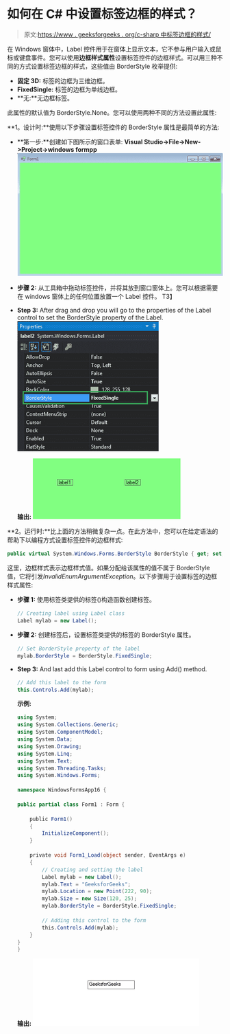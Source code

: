 # 如何在 C# 中设置标签边框的样式？

> 原文:[https://www . geeksforgeeks . org/c-sharp 中标签边框的样式/](https://www.geeksforgeeks.org/how-to-style-the-border-of-label-in-c-sharp/)

在 Windows 窗体中，Label 控件用于在窗体上显示文本，它不参与用户输入或鼠标或键盘事件。您可以使用**边框样式属性**设置标签控件的边框样式。可以用三种不同的方式设置标签边框的样式，这些值由 BorderStyle 枚举提供:

*   **固定 3D:** 标签的边框为三维边框。
*   **FixedSingle:** 标签的边框为单线边框。
*   **无:**无边框标签。

此属性的默认值为 BorderStyle.None。您可以使用两种不同的方法设置此属性:

**1。设计时:**使用以下步骤设置标签控件的 BorderStyle 属性是最简单的方法:

*   **第一步:**创建如下图所示的窗口表单:
    **Visual Studio->File->New->Project->windows formpp**
    ![](img/f1d477c51402b2df11d7ed28eee617fe.png)
*   **步骤 2:** 从工具箱中拖动标签控件，并将其放到窗口窗体上。您可以根据需要在 windows 窗体上的任何位置放置一个 Label 控件。
    T3】
*   **Step 3:** After drag and drop you will go to the properties of the Label control to set the BorderStyle property of the Label.
    ![](img/966d18de4f5d96f5d3935af3d4b480a3.png)

    **输出:**
    ![](img/1c06690f0cec6a936332f4bf8df691d7.png)

**2。运行时:**比上面的方法稍微复杂一点。在此方法中，您可以在给定语法的帮助下以编程方式设置标签控件的边框样式:

```cs
public virtual System.Windows.Forms.BorderStyle BorderStyle { get; set; }
```

这里，边框样式表示边框样式值。如果分配给该属性的值不属于 BorderStyle 值，它将引发*InvalidEnumArgumentException*。以下步骤用于设置标签的边框样式属性:

*   **步骤 1:** 使用标签类提供的标签()构造函数创建标签。

    ```cs
    // Creating label using Label class
    Label mylab = new Label();

    ```

*   **步骤 2:** 创建标签后，设置标签类提供的标签的 BorderStyle 属性。

    ```cs
    // Set BorderStyle property of the label
    mylab.BorderStyle = BorderStyle.FixedSingle;

    ```

*   **Step 3:** And last add this Label control to form using Add() method.

    ```cs
    // Add this label to the form
    this.Controls.Add(mylab);

    ```

    **示例:**

    ```cs
    using System;
    using System.Collections.Generic;
    using System.ComponentModel;
    using System.Data;
    using System.Drawing;
    using System.Linq;
    using System.Text;
    using System.Threading.Tasks;
    using System.Windows.Forms;

    namespace WindowsFormsApp16 {

    public partial class Form1 : Form {

        public Form1()
        {
            InitializeComponent();
        }

        private void Form1_Load(object sender, EventArgs e)
        {
            // Creating and setting the label
            Label mylab = new Label();
            mylab.Text = "GeeksforGeeks";
            mylab.Location = new Point(222, 90);
            mylab.Size = new Size(120, 25);
            mylab.BorderStyle = BorderStyle.FixedSingle;

            // Adding this control to the form
            this.Controls.Add(mylab);
        }
    }
    }
    ```

    **输出:**
    ![](img/d3b2f1cb81f61a8d4361276988c987bb.png)